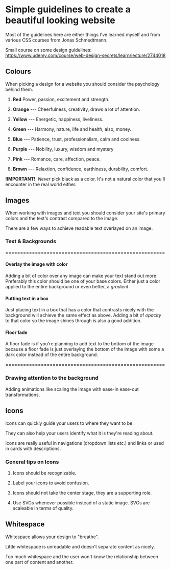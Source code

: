 # Simple guidelines to create a beautiful looking website

Most of the guidelines here are either things I've learned myself and from various CSS courses from Jonas Schmedtmann.

Small course on some design guidelines: https://www.udemy.com/course/web-design-secrets/learn/lecture/2744018

## Colours

When picking a design for a website you should consider the psychology behind them.

1. **Red**
   Power, passion, excitement and strength.

2. **Orange** --- Cheerfulness, creativity, draws a lot of attention.

3. **Yellow** --- Energetic, happiness, liveliness.

4. **Green** --- Harmony, nature, life and health, also, money.

5. **Blue** --- Patience, trust, professionalism, calm and coolness.

6. **Purple** --- Nobility, luxury, wisdom and mystery

7. **Pink** --- Romance, care, affection, peace.

8. **Brown** --- Relaxtion, confidence, earthiness, durability, comfort.

**!IMPORTANT!**: _Never_ pick black as a color. It's not a natural color that you'll encounter in the real world either.

## Images

When working with images and text you should consider your site's primary colors and
the text's contrast compared to the image.

There are a few ways to achieve readable text overlayed on an image.

### Text & Backgrounds

======================================================

#### Overlay the image with color

Adding a bit of color over any image can make your text stand out more. Preferably this color should be one of your base colors.
Either just a color applied to the entire background or even better, a _gradient_.

#### Putting text in a box

Just placing text in a box that has a color that contrasts nicely with the background will achieve the same effect as above.
Adding a bit of _opacity_ to that color so the image shines through is also a good addition.

#### Floor fade

A floor fade is if you're planning to add text to the bottom of the image because a floor fade is just overlaying the bottom of the image with some a dark color instead of the entire background.

======================================================

### Drawing attention to the background

Adding animations like scaling the image with ease-in ease-out transformations.

## Icons

Icons can quickly guide your users to where they want to be.

They can also help your users identify what it is they're reading about.

Icons are really useful in navigations (dropdown lists etc.) and links or used in cards with descriptions.

### General tips on Icons

1. Icons should be recognizable.

2. Label your icons to avoid confusion.

3. Icons should not take the center stage, they are a supporting role.

4. Use SVGs whenever possible instead of a static image. SVGs are scaleable in terms of quality.

## Whitespace

Whitespace allows your design to "breathe".

Little whitespace is unreadable and doesn't separate content as nicely.

Too much whitespace and the user won't know the relationship between one part of content and another.
